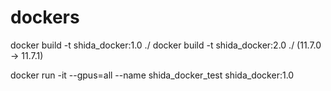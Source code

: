 # dockers

docker build -t shida_docker:1.0 ./
docker build -t shida_docker:2.0 ./ (11.7.0 -> 11.7.1)

docker run -it --gpus=all --name shida_docker_test shida_docker:1.0